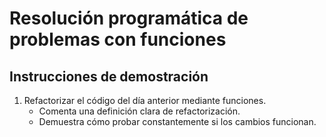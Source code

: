 # Resolución programática de problemas con funciones

## Instrucciones de demostración

1. Refactorizar el código del día anterior mediante funciones.
     - Comenta una definición clara de refactorización.
     - Demuestra  cómo probar constantemente si los cambios funcionan.